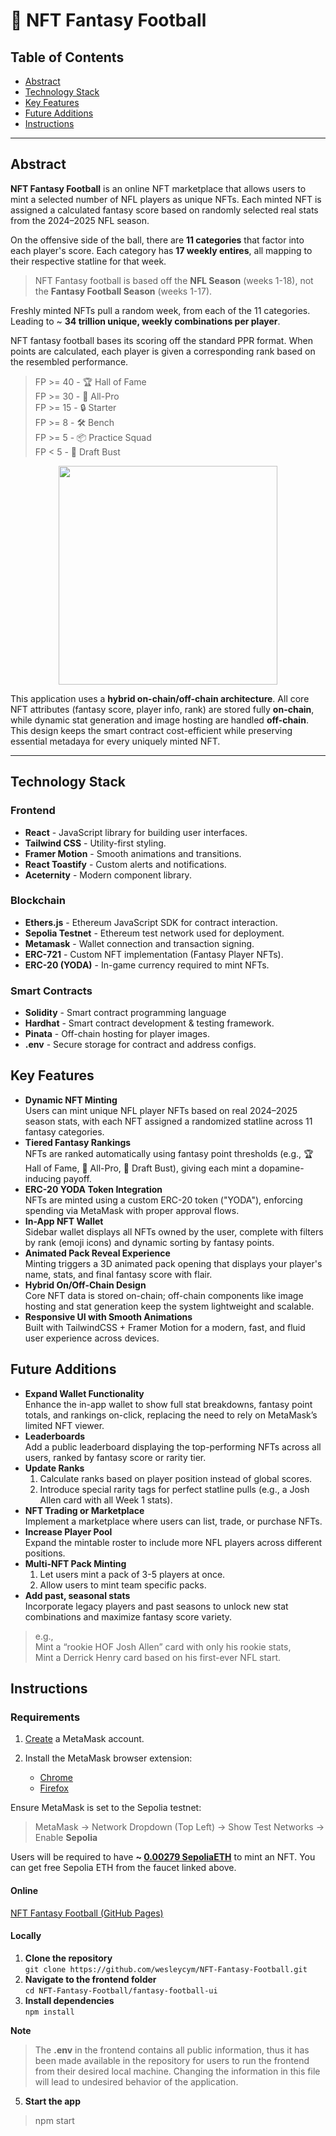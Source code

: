 # 🏈 NFT Fantasy Football   

## Table of Contents

- [Abstract](#Abstract)   
- [Technology Stack](#Technology-Stack)   
- [Key Features](#Key-Features)   
- [Future Additions](#Future-Additions)   
- [Instructions](#Instructions)   

---


## Abstract

**NFT Fantasy Football** is an online NFT marketplace that allows users to mint a selected number of NFL players as unique NFTs. Each minted NFT is assigned a calculated fantasy score based on randomly selected real stats from the 2024–2025 NFL season.

On the offensive side of the ball, there are **11 categories** that factor into each player's score. Each category has **17 weekly entires**, all mapping to their respective statline for that week.   

> NFT Fantasy football is based off the **NFL Season** (weeks 1-18), not the **Fantasy Football Season** (weeks 1-17).   

Freshly minted NFTs pull a random week, from each of the 11 categories. Leading to ~ **34 trillion unique, weekly combinations per player**.   

NFT fantasy football bases its scoring off the standard PPR format. When points are calculated, each player is given a corresponding rank based on the resembled performance.   

>  FP >= 40 - 🏆 Hall of Fame  
>  FP >= 30 - 💪 All-Pro  
>  FP >= 15 - 🔒 Starter  
>  FP >= 8 - 🛠️ Bench  
>  FP >= 5  - 📦 Practice Squad  
>  FP < 5 - 🧢 Draft Bust  

<p align="center">
    <img src="https://files.catbox.moe/x56orl.gif" width="350"  />
</p>

This application uses a **hybrid on-chain/off-chain architecture**. All core NFT attributes (fantasy score, player info, rank) are stored fully **on-chain**, while dynamic stat generation and image hosting are handled **off-chain**. This design keeps the smart contract cost-efficient while preserving essential metadaya for every uniquely minted NFT.

---

## Technology Stack   

### Frontend

- **React** - JavaScript library for building user interfaces.    
- **Tailwind CSS** - Utility-first styling.   
- **Framer Motion** - Smooth animations and transitions.     
- **React Toastify** - Custom alerts and notifications.   
- **Aceternity** - Modern component library.   

### Blockchain

- **Ethers.js** - Ethereum JavaScript SDK for contract interaction.     
- **Sepolia Testnet** - Ethereum test network used for deployment.     
- **Metamask** - Wallet connection and transaction signing.    
- **ERC-721** - Custom NFT implementation (Fantasy Player NFTs).   
- **ERC-20 (YODA)** - In-game currency required to mint NFTs.   


### Smart Contracts

- **Solidity** - Smart contract programming language
- **Hardhat** - Smart contract development & testing framework.   
- **Pinata** - Off-chain hosting for player images.   
- **.env** - Secure storage for contract and address configs.    

## Key Features

- **Dynamic NFT Minting**   
Users can mint unique NFL player NFTs based on real 2024–2025 season stats, with each NFT    assigned a randomized statline across 11 fantasy categories.   
- **Tiered Fantasy Rankings**   
NFTs are ranked automatically using fantasy point thresholds (e.g., 🏆 Hall of Fame, 💪 All-Pro, 🧢 Draft Bust), giving each mint a dopamine-inducing payoff.
- **ERC-20 YODA Token Integration**   
NFTs are minted using a custom ERC-20 token ("YODA"), enforcing spending via MetaMask with proper approval flows.   
- **In-App NFT Wallet**   
Sidebar wallet displays all NFTs owned by the user, complete with filters by rank (emoji icons) and dynamic sorting by fantasy points.
- **Animated Pack Reveal Experience**   
Minting triggers a 3D animated pack opening that displays your player's name, stats, and final fantasy score with flair.   
- **Hybrid On/Off-Chain Design**   
Core NFT data is stored on-chain; off-chain components like image hosting and stat generation keep the system lightweight and scalable.   
- **Responsive UI with Smooth Animations**   
Built with TailwindCSS + Framer Motion for a modern, fast, and fluid user experience across devices.

## Future Additions

- **Expand Wallet Functionality**   
Enhance the in-app wallet to show full stat breakdowns, fantasy point totals, and rankings on-click, replacing the need to rely on MetaMask’s limited NFT viewer.   
- **Leaderboards**   
Add a public leaderboard displaying the top-performing NFTs across all users, ranked by fantasy score or rarity tier.
- **Update Ranks**   
    1) Calculate ranks based on player position instead of global scores.    
    2) Introduce special rarity tags for perfect statline pulls (e.g., a Josh Allen card with all Week 1 stats).   
-  **NFT Trading or Marketplace**   
Implement a marketplace where users can list, trade, or purchase NFTs.   
- **Increase Player Pool**   
Expand the mintable roster to include more NFL players across different positions.   
- **Multi-NFT Pack Minting**   
    1) Let users mint a pack of 3-5 players at once.   
    2) Allow users to mint team specific packs.   
- **Add past, seasonal stats**   
Incorporate legacy players and past seasons to unlock new stat combinations and maximize fantasy score variety.     
> e.g.,    
> Mint a “rookie HOF Josh Allen” card with only his rookie stats,   
> Mint a Derrick Henry card based on his first-ever NFL start.


## Instructions   

### Requirements

1) [Create](https://metamask.io/) a MetaMask account.   

2) Install the MetaMask browser extension: 
    - [Chrome](https://chromewebstore.google.com/detail/metamask/nkbihfbeogaeaoehlefnkodbefgpgknn?hl=en)   
    - [Firefox](https://addons.mozilla.org/en-US/firefox/addon/ether-metamask/)  

Ensure MetaMask is set to the Sepolia testnet:   
> MetaMask → Network Dropdown (Top Left) → Show Test Networks → Enable **Sepolia**

Users will be required to have **~ [0.00279 SepoliaETH](https://cloud.google.com/application/web3/faucet/ethereum/sepolia)** to mint an NFT. You can get free Sepolia ETH from the faucet linked above.   


#### Online
[NFT Fantasy Football (GitHub Pages)](https://wesleycym.github.io/NFT-Fantasy-Football/)  

#### Locally 

1) **Clone the repository**   
```git clone https://github.com/wesleycym/NFT-Fantasy-Football.git```   
2) **Navigate to the frontend folder**   
```cd NFT-Fantasy-Football/fantasy-football-ui```
3) **Install dependencies**   
```npm install```

**Note**

>The **.env** in the frontend contains all public information, thus it has been made available in the repository for users to run the frontend from their desired local machine. Changing the information in this file will lead to undesired behavior of the application. 

5) **Start the app**    
> npm start   